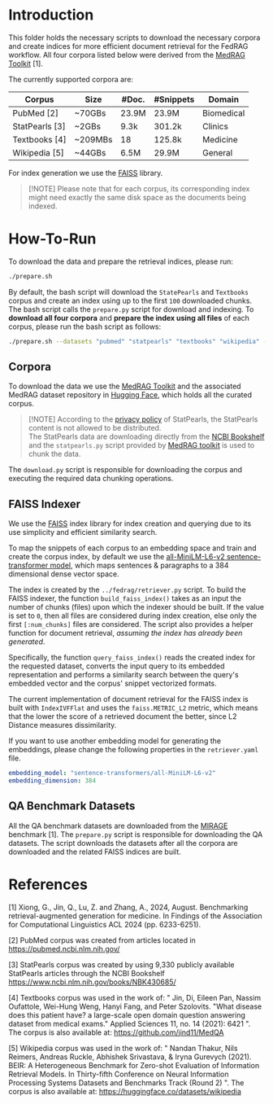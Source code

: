 # Introduction

This folder holds the necessary scripts to download the necessary corpora and
create indices for more efficient document retrieval for the FedRAG workflow. All four corpora listed below were derived from the [MedRAG Toolkit](https://github.com/Teddy-XiongGZ/MedRAG) \[1\].

The currently supported corpora are:

| **Corpus**       | **Size** | **#Doc.** | **#Snippets** | **Domain** |
| ---------------- | -------- | --------- | ------------- | ---------- |
| PubMed \[2\]     | ~70GBs   | 23.9M     | 23.9M         | Biomedical |
| StatPearls \[3\] | ~2GBs    | 9.3k      | 301.2k        | Clinics    |
| Textbooks \[4\]  | ~209MBs  | 18        | 125.8k        | Medicine   |
| Wikipedia \[5\]  | ~44GBs   | 6.5M      | 29.9M         | General    |

For index generation we use the [FAISS](https://github.com/facebookresearch/faiss) library.

> \[!NOTE\]
> Please note that for each corpus, its corresponding index might need exactly the same disk space as the documents being indexed.

# How-To-Run

To download the data and prepare the retrieval indices, please run:

```bash
./prepare.sh
```

By default, the bash script will download the `StatePearls` and `Textbooks` corpus and create an index using up to the
first `100` downloaded chunks. The bash script calls the `prepare.py` script for download and indexing. To
**download all four corpora** and **prepare the index using all files** of each corpus, please run the bash script
as follows:

```bash
./prepare.sh --datasets "pubmed" "statpearls" "textbooks" "wikipedia" --index_num_chunks 0
```

## Corpora

To download the data we use the [MedRAG Toolkit](https://github.com/Teddy-XiongGZ/MedRAG) and the associated MedRAG
dataset repository in [Hugging Face](https://huggingface.co/MedRAG), which holds all the curated corpus.

> \[!NOTE\]
> According to the [privacy policy](https://www.statpearls.com/home/privacypolicy/) of StatPearls, the StatPearls content is not allowed to be distributed.\
> The StatPearls data are downloading directly from the [NCBI Bookshelf](https://www.ncbi.nlm.nih.gov/books/NBK430685/)
> and the `statpearls.py` script provided by [MedRAG toolkit](https://github.com/Teddy-XiongGZ/MedRAG/blob/main/src/data/statpearls.py) is used to chunk the data.

The `download.py` script is responsible for downloading the corpus and executing the required data chunking operations.

## FAISS Indexer

We use the [FAISS](https://github.com/facebookresearch/faiss) index library for index creation and querying due to its
use simplicity and efficient similarity search.

To map the snippets of each corpus to an embedding space and train and create the corpus index, by default we use the
[all-MiniLM-L6-v2 sentence-transformer model](https://huggingface.co/sentence-transformers/all-MiniLM-L6-v2),
which maps sentences & paragraphs to a 384 dimensional dense vector space.

The index is created by the `../fedrag/retriever.py` script. To build the FAISS indexer, the function `build_faiss_index()`
takes as an input the number of chunks (files) upon which the indexer should be built. If the value is set to `0`, then all
files are considered during index creation, else only the first `[:num_chunks]` files are considered. The script
also provides a helper function for document retrieval, _assuming the index has already been generated_.

Specifically, the function `query_faiss_index()` reads the created index for the requested dataset, converts the input
query to its embedded representation and performs a similarity search between the query's embedded vector and the
corpus' snippet vectorized formats.

The current implementation of document retrieval for the FAISS index is built with `IndexIVFFlat` and uses the
`faiss.METRIC_L2` metric, which means that the lower the score of a retrieved document the better, since L2 Distance
measures dissimilarity.

If you want to use another embedding model for generating the embeddings, please change the following properties
in the `retriever.yaml` file.

```yaml
embedding_model: "sentence-transformers/all-MiniLM-L6-v2"
embedding_dimension: 384
```

## QA Benchmark Datasets

All the QA benchmark datasets are downloaded from the [MIRAGE](https://github.com/Teddy-XiongGZ/MIRAGE) benchmark \[1\].
The `prepare.py` script is responsible for downloading the QA datasets. The script downloads the datasets after all the
corpora are downloaded and the related FAISS indices are built.

# References

\[1\] Xiong, G., Jin, Q., Lu, Z. and Zhang, A., 2024, August. Benchmarking retrieval-augmented generation for medicine. In Findings of the Association for Computational Linguistics ACL 2024 (pp. 6233-6251).

\[2\] PubMed corpus was created from articles located in https://pubmed.ncbi.nlm.nih.gov/

\[3\] StatPearls corpus was created by using 9,330 publicly available StatPearls articles through the NCBI Bookshelf
https://www.ncbi.nlm.nih.gov/books/NBK430685/

\[4\] Textbooks corpus was used in the work of: " Jin, Di, Eileen Pan, Nassim Oufattole, Wei-Hung Weng, Hanyi Fang, and Peter Szolovits. "What disease does this patient have? a large-scale open domain question answering dataset from medical exams." Applied Sciences 11, no. 14 (2021): 6421 ".
The corpus is also available at: https://github.com/jind11/MedQA

\[5\] Wikipedia corpus was used in the work of: " Nandan Thakur, Nils Reimers, Andreas Ruckle, Abhishek Srivastava, & Iryna Gurevych (2021). BEIR: A Heterogeneous Benchmark for Zero-shot Evaluation of Information Retrieval Models. In Thirty-fifth Conference on Neural Information Processing Systems Datasets and Benchmarks Track (Round 2) ".
The corpus is also available at: https://huggingface.co/datasets/wikipedia
